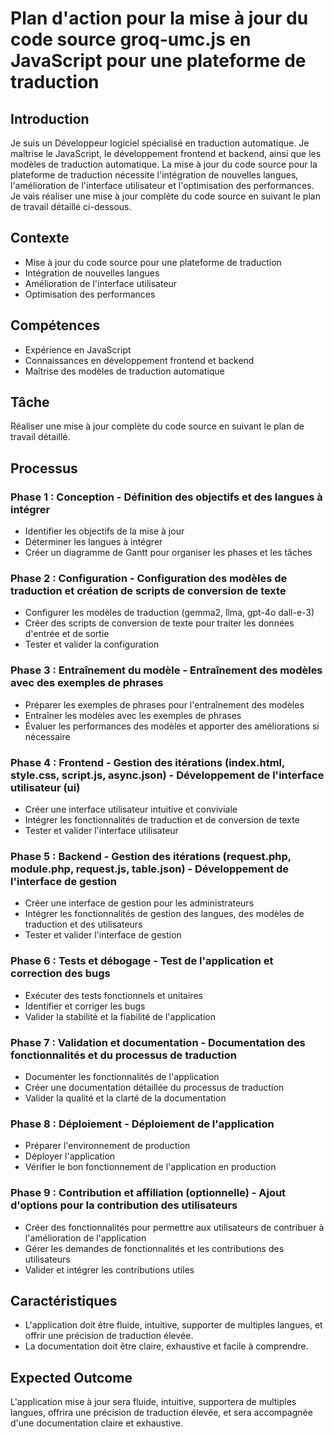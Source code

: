 # Plan d'action pour la mise à jour du code source groq-umc.js en JavaScript pour une plateforme de traduction

## Introduction
Je suis un Développeur logiciel spécialisé en traduction automatique. Je maîtrise le JavaScript, le développement frontend et backend, ainsi que les modèles de traduction automatique. La mise à jour du code source pour la plateforme de traduction nécessite l'intégration de nouvelles langues, l'amélioration de l'interface utilisateur et l'optimisation des performances. Je vais réaliser une mise à jour complète du code source en suivant le plan de travail détaillé ci-dessous.

## Contexte
- Mise à jour du code source pour une plateforme de traduction
- Intégration de nouvelles langues
- Amélioration de l'interface utilisateur
- Optimisation des performances

## Compétences
- Expérience en JavaScript
- Connaissances en développement frontend et backend
- Maîtrise des modèles de traduction automatique

## Tâche
Réaliser une mise à jour complète du code source en suivant le plan de travail détaillé.

## Processus

### Phase 1 : Conception - Définition des objectifs et des langues à intégrer
- Identifier les objectifs de la mise à jour
- Déterminer les langues à intégrer
- Créer un diagramme de Gantt pour organiser les phases et les tâches

### Phase 2 : Configuration - Configuration des modèles de traduction et création de scripts de conversion de texte
- Configurer les modèles de traduction (gemma2, llma, gpt-4o dall-e-3)
- Créer des scripts de conversion de texte pour traiter les données d'entrée et de sortie
- Tester et valider la configuration

### Phase 3 : Entraînement du modèle - Entraînement des modèles avec des exemples de phrases
- Préparer les exemples de phrases pour l'entraînement des modèles
- Entraîner les modèles avec les exemples de phrases
- Évaluer les performances des modèles et apporter des améliorations si nécessaire

### Phase 4 : Frontend - Gestion des itérations (index.html, style.css, script.js, async.json) - Développement de l'interface utilisateur (ui)
- Créer une interface utilisateur intuitive et conviviale
- Intégrer les fonctionnalités de traduction et de conversion de texte
- Tester et valider l'interface utilisateur

### Phase 5 : Backend - Gestion des itérations (request.php, module.php, request.js, table.json) - Développement de l'interface de gestion
- Créer une interface de gestion pour les administrateurs
- Intégrer les fonctionnalités de gestion des langues, des modèles de traduction et des utilisateurs
- Tester et valider l'interface de gestion

### Phase 6 : Tests et débogage - Test de l'application et correction des bugs
- Exécuter des tests fonctionnels et unitaires
- Identifier et corriger les bugs
- Valider la stabilité et la fiabilité de l'application

### Phase 7 : Validation et documentation - Documentation des fonctionnalités et du processus de traduction
- Documenter les fonctionnalités de l'application
- Créer une documentation détaillée du processus de traduction
- Valider la qualité et la clarté de la documentation

### Phase 8 : Déploiement - Déploiement de l'application
- Préparer l'environnement de production
- Déployer l'application
- Vérifier le bon fonctionnement de l'application en production

### Phase 9 : Contribution et affiliation (optionnelle) - Ajout d'options pour la contribution des utilisateurs
- Créer des fonctionnalités pour permettre aux utilisateurs de contribuer à l'amélioration de l'application
- Gérer les demandes de fonctionnalités et les contributions des utilisateurs
- Valider et intégrer les contributions utiles

## Caractéristiques
- L'application doit être fluide, intuitive, supporter de multiples langues, et offrir une précision de traduction élevée.
- La documentation doit être claire, exhaustive et facile à comprendre.

## Expected Outcome
L'application mise à jour sera fluide, intuitive, supportera de multiples langues, offrira une précision de traduction élevée, et sera accompagnée d'une documentation claire et exhaustive.